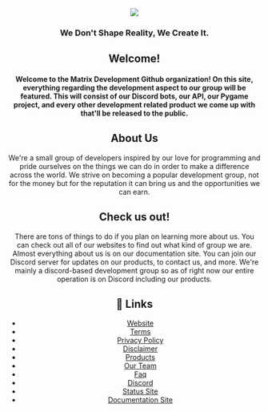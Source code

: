 <!DOCTYPE HTML>
<html>
  <body align="center">
    <div>
      <img src="https://cdn.discordapp.com/attachments/848600175705325599/932651096378318858/ezgif-2-d290285761.gif">
      <h3>We Don't Shape Reality, We Create It.</h3>
    </div>
    <div>
      <h2>Welcome!</h2>
      <h4>Welcome to the Matrix Development Github organization! On this site, everything regarding the development aspect to our group will be featured. This will consist of our Discord bots, our API, our Pygame project, and every other development related product we come up with that'll be released to the public.</h4>
      <h2>About Us</h2>
      We're a small group of developers inspired by our love for programming and pride ourselves on the things we can do in order to make a difference across the world. We strive on becoming a popular development group, not for the money but for the reputation it can bring us and the opportunities we can earn.</p>
    <h2>Check us out!</h2>
      There are tons of things to do if you plan on learning more about us. You can check out all of our websites to find out what kind of group we are. Almost everything about us is on our documentation site. You can join our Discord server for updates on our products, to contact us, and more. We're mainly a discord-based development group so as of right now our entire operation is on Discord including our products.
    </div>
    <div>
     <h2>🔗 Links</h2>
      <ul>
        <li><a href="https://matrixdev.xyz/">Website</a></li>
        <li><a href="https://matrixdev.xyz/legal/terms">Terms</a></li>
        <li><a href="https://matrixdev.xyz/legal/prviacy">Privacy Policy</a></li>
        <li><a href="https://matrixdev.xyz/legal/disclaimer">Disclaimer</a></li>
        <li><a href="https://matrixdev.xyz/about#products">Products</a></li>
        <li><a href="https://matrixdev.xyz/about#staff">Our Team</a></li>
        <li><a href="https://matrixdev.xyz/about#faq">Faq</a></li>
        <li><a href="https://matrixdev.xyz/discord">Discord</a></li>
        <li><a href="https://status.matrixdev.xyz">Status Site</a></li>
        <li><a href="https://docs.matrixdev.xyz">Documentation Site</a></li>
      </ul>
    </div>
  </body>
  </html>
